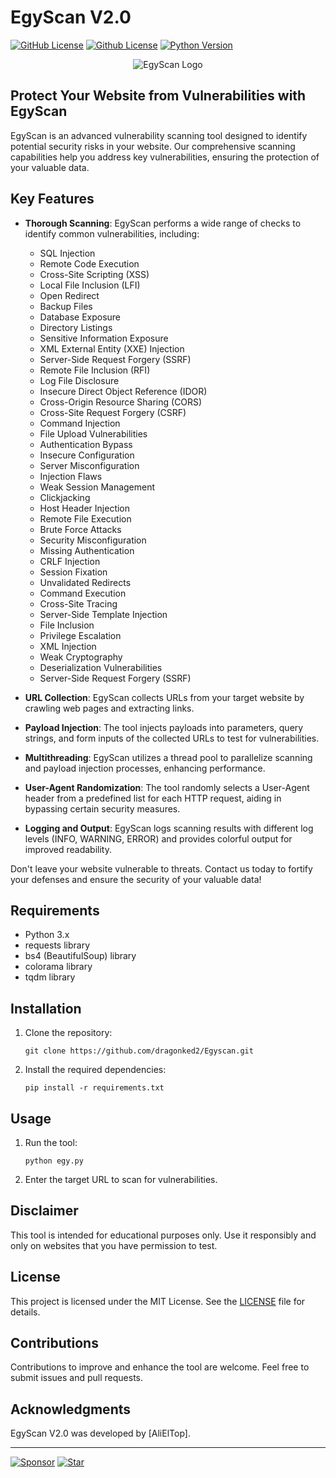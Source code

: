 # EgyScan V2.0

[![GitHub License](https://img.shields.io/badge/license-MIT-blue.svg)](LICENSE)
[![Github License](https://img.shields.io/badge/license-GPLv3-blue.svg)](LICENSE)
[![Python Version](https://img.shields.io/badge/python-3.x-blue.svg)](https://www.python.org/downloads/)

<p align="center">
  <img src="https://github.com/dragonked2/Egyscan/assets/66541902/c769777f-7e6a-4d1f-8907-bb4e75c8d01e" alt="EgyScan Logo">
</p>

## Protect Your Website from Vulnerabilities with EgyScan

EgyScan is an advanced vulnerability scanning tool designed to identify potential security risks in your website. Our comprehensive scanning capabilities help you address key vulnerabilities, ensuring the protection of your valuable data.

## Key Features

- **Thorough Scanning**: EgyScan performs a wide range of checks to identify common vulnerabilities, including:
  
  - SQL Injection
  - Remote Code Execution
  - Cross-Site Scripting (XSS)
  - Local File Inclusion (LFI)
  - Open Redirect
  - Backup Files
  - Database Exposure
  - Directory Listings
  - Sensitive Information Exposure
  - XML External Entity (XXE) Injection
  - Server-Side Request Forgery (SSRF)
  - Remote File Inclusion (RFI)
  - Log File Disclosure
  - Insecure Direct Object Reference (IDOR)
  - Cross-Origin Resource Sharing (CORS)
  - Cross-Site Request Forgery (CSRF)
  - Command Injection
  - File Upload Vulnerabilities
  - Authentication Bypass
  - Insecure Configuration
  - Server Misconfiguration
  - Injection Flaws
  - Weak Session Management
  - Clickjacking
  - Host Header Injection
  - Remote File Execution
  - Brute Force Attacks
  - Security Misconfiguration
  - Missing Authentication
  - CRLF Injection
  - Session Fixation
  - Unvalidated Redirects
  - Command Execution
  - Cross-Site Tracing
  - Server-Side Template Injection
  - File Inclusion
  - Privilege Escalation
  - XML Injection
  - Weak Cryptography
  - Deserialization Vulnerabilities
  - Server-Side Request Forgery (SSRF)
  
- **URL Collection**: EgyScan collects URLs from your target website by crawling web pages and extracting links.

- **Payload Injection**: The tool injects payloads into parameters, query strings, and form inputs of the collected URLs to test for vulnerabilities.

- **Multithreading**: EgyScan utilizes a thread pool to parallelize scanning and payload injection processes, enhancing performance.

- **User-Agent Randomization**: The tool randomly selects a User-Agent header from a predefined list for each HTTP request, aiding in bypassing certain security measures.

- **Logging and Output**: EgyScan logs scanning results with different log levels (INFO, WARNING, ERROR) and provides colorful output for improved readability.

Don't leave your website vulnerable to threats. Contact us today to fortify your defenses and ensure the security of your valuable data!

## Requirements

- Python 3.x
- requests library
- bs4 (BeautifulSoup) library
- colorama library
- tqdm library

## Installation

1. Clone the repository:

   ```shell
   git clone https://github.com/dragonked2/Egyscan.git
   ```

2. Install the required dependencies:

   ```shell
   pip install -r requirements.txt
   ```

## Usage

1. Run the tool:

   ```shell
   python egy.py
   ```

2. Enter the target URL to scan for vulnerabilities.

## Disclaimer

This tool is intended for educational purposes only. Use it responsibly and only on websites that you have permission to test.

## License

This project is licensed under the MIT License. See the [LICENSE](LICENSE) file for details.

## Contributions

Contributions to improve and enhance the tool are welcome. Feel free to submit issues and pull requests.

## Acknowledgments

EgyScan V2.0 was developed by [AliElTop].

---

[![Sponsor](https://img.shields.io/badge/sponsor-project_name-orange.svg)](https://github.com/sponsors/dragonked2)
[![Star](https://img.shields.io/badge/star-project_name-yellow.svg)](https://github.com/dragonked2/Egyscan)
